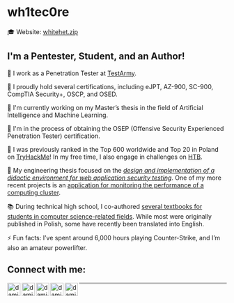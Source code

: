 # wh1tec0re

🎓 Website: [whitehet.zip](https://whitehat.zip/)

## I'm a Pentester, Student, and an Author!

👮 I work as a Penetration Tester at [TestArmy].

🎃 I proudly hold several certifications, including eJPT, AZ-900, SC-900, CompTIA Security+, OSCP, and OSED.

🌱 I'm currently working on my Master’s thesis in the field of Artificial Intelligence and Machine Learning.

🥅 I'm in the process of obtaining the OSEP (Offensive Security Experienced Penetration Tester) certification.

🔭 I was previously ranked in the Top 600 worldwide and Top 20 in Poland on [TryHackMe]! In my free time, I also engage in challenges on [HTB].

🌱 My engineering thesis focused on the [*design and implementation of a didactic environment for web application security testing*](https://github.com/damianStrojek/Security-Testing-of-Web-Applications). One of my more recent projects is an [application for monitoring the performance of a computing cluster](https://github.com/damianStrojek/Measuring-Performance-in-Computer-Claster).

📚 During technical high school, I co-authored [several textbooks for students in computer science-related fields](https://www.empik.com/szukaj/produkt?q=damian%20strojek&qtype=basicForm). While most were originally published in Polish, some have recently been translated into English.

⚡ Fun facts: I’ve spent around 6,000 hours playing Counter-Strike, and I’m also an amateur powerlifter.

## Connect with me:

[<img align="left" alt="damianFresh | LinkedIn" width="30px" src="https://img.icons8.com/office/16/000000/linkedin.png" />][linkedin]
[<img align="left" alt="damianFresh | TryHackMe" width="30px" src="https://tryhackme.com/img/favicon.png" />][tryhackme]
[<img align="left" alt="damianFresh | HackTheBox" width="30px" src="https://www.svgrepo.com/show/330606/hackthebox.svg" />][hackthebox]
[<img align="left" alt="damianFresh | Instagram" width="30px" src="https://img.icons8.com/fluency/16/000000/instagram-new.png" />][instagram]
[<img align="left" alt="damianFresh | Books" width="30px" src="https://img.icons8.com/color/48/000000/books.png" />][books]

---

[instagram]: https://www.instagram.com/strojekdamian_/
[linkedin]: https://www.linkedin.com/in/damianstrojek/
[books]: https://itstart.pl/presta/szukaj?controller=search&s=Damian+Strojek
[tryhackme]: https://tryhackme.com/p/damianStr
[TryHackMe]: https://tryhackme.com/p/damianStr
[tools]: https://strojek-damian.notion.site/Cybersec-f1d1656517874f54a886af71f76beab8
[cpp]: https://github.com/damianStrojek/Computer-Science-Algorithms
[python]: https://github.com/damianStrojek/Python-GameOfLife
[kali]: https://www.kali.org/
[Objectivity]: https://www.objectivity.co.uk/
[TestArmy]: https://testarmy.com/
[hackthebox]: https://app.hackthebox.com/profile/666612
[HTB]: https://app.hackthebox.com/profile/666612
